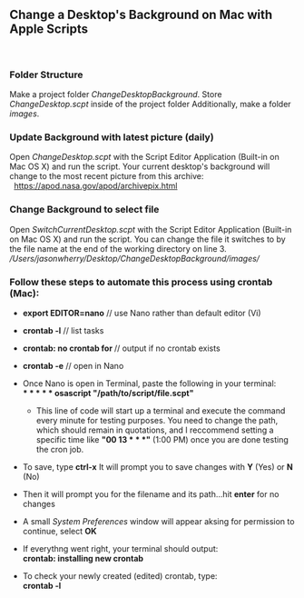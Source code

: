 ## Change a Desktop's Background on Mac with Apple Scripts
&nbsp;

### Folder Structure
Make a project folder _ChangeDesktopBackground_. Store _ChangeDesktop.scpt_ inside of the project folder
	Additionally, make a folder _images_.

### Update Background with latest picture (daily)
Open _ChangeDesktop.scpt_ with the Script Editor Application (Built-in on Mac OS X) and run the script. Your current desktop's background will change to the most recent picture from this archive:
&nbsp;&nbsp;https://apod.nasa.gov/apod/archivepix.html

### Change Background to select file
Open _SwitchCurrentDesktop.scpt_ with the Script Editor Application (Built-in on Mac OS X) and run the script. You can change the file it switches to by the file name at the end of the working directory on line 3.
_/Users/jasonwherry/Desktop/ChangeDesktopBackground/images/<filename>_

### Follow these steps to automate this process using crontab (Mac):  
- __export EDITOR=nano__ // use Nano rather than default editor (Vi)

- __crontab -l__ // list tasks

- __crontab: no crontab for <user>__ // output if no crontab exists

- __crontab -e__ // open in Nano

- Once Nano is open in Terminal, paste the following in your terminal:  
__* * * * * osascript "/path/to/script/file.scpt"__
	- This line of code will start up a terminal and execute the command every minute for testing purposes. You need to change the path, which should remain in quotations, and I reccommend setting a specific time like __"00 13 * * *"__ (1:00 PM) once you are done testing the cron job.

- To save, type __ctrl-x__
It will prompt you to save changes with __Y__ (Yes) or __N__ (No)

- Then it will prompt you for the filename and its path...hit __enter__ for no changes

- A small _System Preferences_ window will appear aksing for permission to continue, select __OK__

- If everythng went right, your terminal should output:  
__crontab: installing new crontab__

- To check your newly created (edited) crontab, type:  
__crontab -l__

